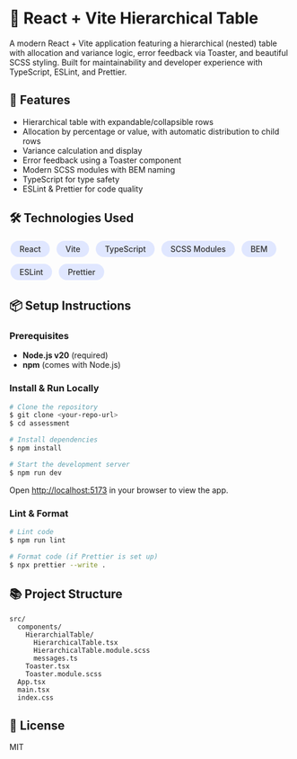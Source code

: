 # 🧩 React + Vite Hierarchical Table

A modern React + Vite application featuring a hierarchical (nested) table with allocation and variance logic, error feedback via Toaster, and beautiful SCSS styling. Built for maintainability and developer experience with TypeScript, ESLint, and Prettier.

## 🚀 Features

- Hierarchical table with expandable/collapsible rows
- Allocation by percentage or value, with automatic distribution to child rows
- Variance calculation and display
- Error feedback using a Toaster component
- Modern SCSS modules with BEM naming
- TypeScript for type safety
- ESLint & Prettier for code quality

## 🛠️ Technologies Used

<div style="display: flex; gap: 8px; flex-wrap: wrap;">
  <span style="background: #e0e7ff; color: #333; border-radius: 16px; padding: 6px 16px; font-weight: 500; font-size: 1em; margin: 2px;">React</span>
  <span style="background: #e0e7ff; color: #333; border-radius: 16px; padding: 6px 16px; font-weight: 500; font-size: 1em; margin: 2px;">Vite</span>
  <span style="background: #e0e7ff; color: #333; border-radius: 16px; padding: 6px 16px; font-weight: 500; font-size: 1em; margin: 2px;">TypeScript</span>
  <span style="background: #e0e7ff; color: #333; border-radius: 16px; padding: 6px 16px; font-weight: 500; font-size: 1em; margin: 2px;">SCSS Modules</span>
  <span style="background: #e0e7ff; color: #333; border-radius: 16px; padding: 6px 16px; font-weight: 500; font-size: 1em; margin: 2px;">BEM</span>
  <span style="background: #e0e7ff; color: #333; border-radius: 16px; padding: 6px 16px; font-weight: 500; font-size: 1em; margin: 2px;">ESLint</span>
  <span style="background: #e0e7ff; color: #333; border-radius: 16px; padding: 6px 16px; font-weight: 500; font-size: 1em; margin: 2px;">Prettier</span>
</div>

## 📦 Setup Instructions

### Prerequisites

- **Node.js v20** (required)
- **npm** (comes with Node.js)

### Install & Run Locally

```bash
# Clone the repository
$ git clone <your-repo-url>
$ cd assessment

# Install dependencies
$ npm install

# Start the development server
$ npm run dev
```

Open [http://localhost:5173](http://localhost:5173) in your browser to view the app.

### Lint & Format

```bash
# Lint code
$ npm run lint

# Format code (if Prettier is set up)
$ npx prettier --write .
```

## 📚 Project Structure

```
src/
  components/
    HierarchialTable/
      HierarchicalTable.tsx
      HierarchicalTable.module.scss
      messages.ts
    Toaster.tsx
    Toaster.module.scss
  App.tsx
  main.tsx
  index.css
```

## 📝 License

MIT
